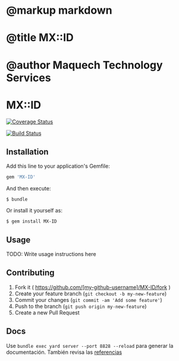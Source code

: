 # @markup markdown
# @title MX::ID
# @author Maquech Technology Services

# MX::ID

[![Coverage Status](https://coveralls.io/repos/Maquech/MX-ID/badge.svg?branch=master)](https://coveralls.io/r/Maquech/MX-ID?branch=master)

[![Build Status](https://travis-ci.org/Maquech/MX-ID.svg)](https://travis-ci.org/Maquech/MX-ID)


## Installation

Add this line to your application's Gemfile:

```ruby
gem 'MX-ID'
```

And then execute:

    $ bundle

Or install it yourself as:

    $ gem install MX-ID

## Usage

TODO: Write usage instructions here

## Contributing

1. Fork it ( https://github.com/[my-github-username]/MX-ID/fork )
2. Create your feature branch (`git checkout -b my-new-feature`)
3. Commit your changes (`git commit -am 'Add some feature'`)
4. Push to the branch (`git push origin my-new-feature`)
5. Create a new Pull Request


## Docs

Use `bundle exec yard server --port 8828 --reload` para generar la documentación. También revisa las [referencias](REFERENCIAS.md)


